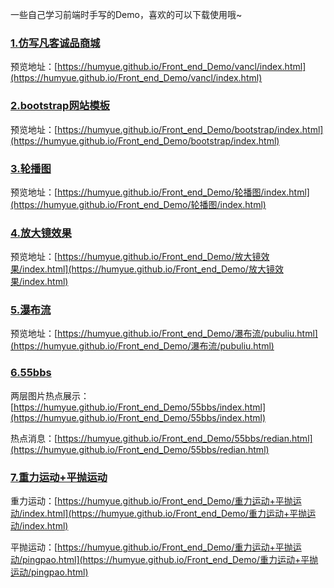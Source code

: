 一些自己学习前端时手写的Demo，喜欢的可以下载使用哦~



### [1.仿写凡客诚品商城](./vancl)

预览地址：[https://humyue.github.io/Front_end_Demo/vancl/index.html](https://humyue.github.io/Front_end_Demo/vancl/index.html)

### [2.bootstrap网站模板](./vancl)

预览地址：[https://humyue.github.io/Front_end_Demo/bootstrap/index.html](https://humyue.github.io/Front_end_Demo/bootstrap/index.html)

### [3.轮播图](./vancl)

预览地址：[https://humyue.github.io/Front_end_Demo/轮播图/index.html](https://humyue.github.io/Front_end_Demo/轮播图/index.html)

### [4.放大镜效果](./放大镜效果)

预览地址：[https://humyue.github.io/Front_end_Demo/放大镜效果/index.html](https://humyue.github.io/Front_end_Demo/放大镜效果/index.html)

### [5.瀑布流](./瀑布流)

预览地址：[https://humyue.github.io/Front_end_Demo/瀑布流/pubuliu.html](https://humyue.github.io/Front_end_Demo/瀑布流/pubuliu.html)

### [6.55bbs](./55bbs)

两层图片热点展示：[https://humyue.github.io/Front_end_Demo/55bbs/index.html](https://humyue.github.io/Front_end_Demo/55bbs/index.html)

热点消息：[https://humyue.github.io/Front_end_Demo/55bbs/redian.html](https://humyue.github.io/Front_end_Demo/55bbs/redian.html)

### [7.重力运动+平抛运动](./重力运动+平抛运动)

重力运动：[https://humyue.github.io/Front_end_Demo/重力运动+平抛运动/index.html](https://humyue.github.io/Front_end_Demo/重力运动+平抛运动/index.html)

平抛运动：[https://humyue.github.io/Front_end_Demo/重力运动+平抛运动/pingpao.html](https://humyue.github.io/Front_end_Demo/重力运动+平抛运动/pingpao.html)

